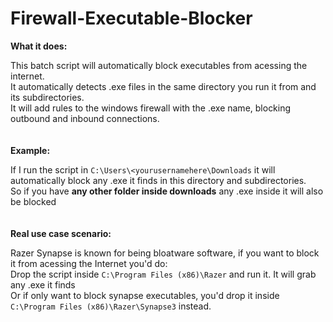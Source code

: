 # Firewall-Executable-Blocker<br>

**What it does:**<br>

This batch script will automatically block executables from acessing the internet.<br>
It automatically detects .exe files in the same directory you run it from and its subdirectories.<br>
It will add rules to the windows firewall with the .exe name, blocking outbound and inbound connections.<br>
<br>
<br>
**Example:**<br>

If I run the script in ```C:\Users\<yourusernamehere\Downloads``` it will automatically block any .exe it finds in this directory and subdirectories.<br>
So if you have **any other folder inside downloads** any .exe inside it will also be blocked<br>
<br>
<br>
**Real use case scenario:**<br>

Razer Synapse is known for being bloatware software, if you want to block it from acessing the Internet you'd do:<br>
Drop the script inside ```C:\Program Files (x86)\Razer``` and run it. It will grab any .exe it finds<br> 
Or if only want to block synapse executables, you'd drop it inside ```C:\Program Files (x86)\Razer\Synapse3``` instead.
